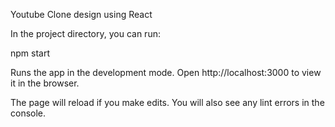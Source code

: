 Youtube Clone design using React

In the project directory, you can run:

npm start

Runs the app in the development mode. Open http://localhost:3000 to view it in the browser.

The page will reload if you make edits. You will also see any lint errors in the console.
